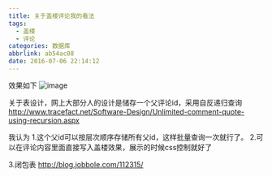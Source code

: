 ```yaml
---
title: 关于盖楼评论我的看法
tags:
  - 盖楼
  - 评论
categories: 数据库
abbrlink: ab54ac08
date: 2016-07-06 22:14:12
---
```


效果如下
![image](https://cloud.githubusercontent.com/assets/7789698/16605514/28534b6a-4362-11e6-8f1e-5c3f5d298f1e.png)

关于表设计，网上大部分人的设计是储存一个父评论id，采用自反递归查询
http://www.tracefact.net/Software-Design/Unlimited-comment-quote-using-recursion.aspx

我认为
1.这个父id可以按层次顺序存储所有父id，这样批量查询一次就行了。
2.可以在评论内容里面直接写入盖楼效果，展示的时候css控制就好了


3.闭包表
http://blog.jobbole.com/112315/